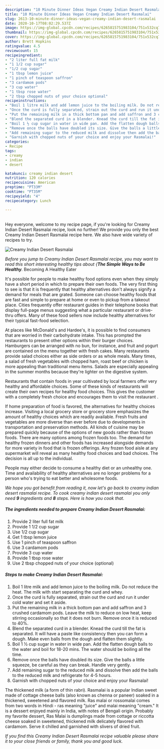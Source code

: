 ```yaml
---
description: "10 Minute Dinner Ideas Vegan Creamy Indian Desert Rasmalai"
title: "10 Minute Dinner Ideas Vegan Creamy Indian Desert Rasmalai"
slug: 2613-10-minute-dinner-ideas-vegan-creamy-indian-desert-rasmalai
date: 2020-10-17T08:02:29.537Z
image: https://img-global.cpcdn.com/recipes/6265815751983104/751x532cq70/creamy-indian-desert-rasmalai-recipe-main-photo.jpg
thumbnail: https://img-global.cpcdn.com/recipes/6265815751983104/751x532cq70/creamy-indian-desert-rasmalai-recipe-main-photo.jpg
cover: https://img-global.cpcdn.com/recipes/6265815751983104/751x532cq70/creamy-indian-desert-rasmalai-recipe-main-photo.jpg
author: Brett Hopkins
ratingvalue: 4.5
reviewcount: 15
recipeingredient:
- "2 liter full fat milk"
- "1 1/2 cup sugar"
- "1/2 cup sugar"
- "1 tbsp lemon juice"
- "1 pinch of teaspoon saffron"
- "3 cardamom pods"
- "3 cup water"
- "1 tbsp rose water"
- "2 tbsp chopped nuts of your choice optional"
recipeinstructions:
- "Boil 1 litre milk and add lemon juice to the boiling milk. Do not reduce the heat. The milk with start separating the curd and whey."
- "Once the curd is fully separated, strain out the curd and run it under cold water and set it aside."
- "Put the remaining milk in a thick bottom pan and add saffron and 3 crushed cardamom pods. Leave the milk to reduce on low heat, keep stirring occasionally so that it does not burn. Remove once it is reduced to 40%."
- "Blend the separated curd in a blender. Knead the curd till the fat is separated. It will have a paste like consistency then you can form a dough. Make even balls from the dough and flatten them slightly."
- "Boil 1 ½ cup sugar in water in wide pan. Add the flatten dough balls to the water and boil for 18-20 mins. The water should be boiling all the time."
- "Remove once the balls have doubled its size. Give the balls a little squeeze, be careful as they can break. Handle very gently."
- "Add remaining sugar to the reduced milk and dissolve then add the balls to the reduced milk and refrigerate for 4-5 hours."
- "Garnish with chopped nuts of your choice and enjoy your Rasmalai!"
categories:
- Recipe
tags:
- creamy
- indian
- desert

katakunci: creamy indian desert 
nutrition: 120 calories
recipecuisine: American
preptime: "PT33M"
cooktime: "PT35M"
recipeyield: "4"
recipecategory: Lunch

---
```

<br>
Hey everyone, welcome to my recipe page, if you're looking for Creamy Indian Desert Rasmalai recipe, look no further! We provide you only the best Creamy Indian Desert Rasmalai recipe here. We also have wide variety of recipes to try.
<br>


![Creamy Indian Desert Rasmalai](https://img-global.cpcdn.com/recipes/6265815751983104/751x532cq70/creamy-indian-desert-rasmalai-recipe-main-photo.jpg)

<i>Before you jump to Creamy Indian Desert Rasmalai recipe, you may want to read this short interesting healthy tips about {<strong>The Simple Ways to Be Healthy</strong>.</i>
Becoming A Healthy Eater

It's possible for people to make healthy food options even when they simply have a short period in which to prepare their own foods. The very first thing to see is that it is frequently that healthy alternatives don't always signify a demand for meals that are grated. Someone can choose healthy foods that are fast and simple to prepare at home or even to pickup from a takeout place. Cities frequently offer restaurant guides in their telephone books that display full-page menus suggesting what a particular restaurant or drive-thru offers. Many of these food sellers now include healthy alternatives for their typical fast-food selection.

At places like McDonald's and Hardee's, it is possible to find consumers that are worried in their carbohydrate intake.  This has prompted the restaurants to present other options within their burger choices. Hamburgers can be arranged with no bun, for instance, and fruit and yogurt are contained on the menu together with fresh cakes. Many restaurants provide salad choices either as side orders or as whole meals. Many times, a salad of fresh vegetables with chopped ham, roast beef or chicken is more appealing than traditional menu items.  Salads are especially appealing in the summer months because they're lighter on the digestive system.

Restaurants that contain foods in year cultivated by local farmers offer very healthy and affordable choices. Some of these kinds of restaurants will create their own recipes for healthy food choices.  This gives the customer with a completely fresh choice and encourages them to visit the restaurant .

If home preparation of food is favored, the alternatives for healthy choices increase. Visiting a local grocery store or grocery store emphasizes the amount of healthy choices which are readily available. Fresh fruits and vegetables are more diverse than ever before due to developments in transportation and preservation methods.  All kinds of cuisine may be prepared quickly because of the options of new goods rather than frozen foods. There are many options among frozen foods too. The demand for healthy frozen dinners and other foods has increased alongside demands for more variety in food that is frozen offerings. Any frozen food aisle at any supermarket will reveal as many healthy food choices and bad choices. The decision is all up to the individual.

People may either decide to consume a healthy diet or an unhealthy one. Time and availability of healthy alternatives are no longer problems for a person who's trying to eat better and wholesome foods.


<i>We hope you got benefit from reading it, now let's go back to creamy indian desert rasmalai recipe. To cook creamy indian desert rasmalai you only need <strong>9</strong> ingredients and <strong>8</strong> steps. Here is how you cook that.
</i>

##### The ingredients needed to prepare Creamy Indian Desert Rasmalai:

1. Provide 2 liter full fat milk
1. Provide 1 1/2 cup sugar
1. Use 1/2 cup sugar
1. Get 1 tbsp lemon juice
1. Use 1 pinch of teaspoon saffron
1. Use 3 cardamom pods
1. Provide 3 cup water
1. Provide 1 tbsp rose water
1. Use 2 tbsp chopped nuts of your choice (optional)


##### Steps to make Creamy Indian Desert Rasmalai:

1. Boil 1 litre milk and add lemon juice to the boiling milk. Do not reduce the heat. The milk with start separating the curd and whey.
1. Once the curd is fully separated, strain out the curd and run it under cold water and set it aside.
1. Put the remaining milk in a thick bottom pan and add saffron and 3 crushed cardamom pods. Leave the milk to reduce on low heat, keep stirring occasionally so that it does not burn. Remove once it is reduced to 40%.
1. Blend the separated curd in a blender. Knead the curd till the fat is separated. It will have a paste like consistency then you can form a dough. Make even balls from the dough and flatten them slightly.
1. Boil 1 ½ cup sugar in water in wide pan. Add the flatten dough balls to the water and boil for 18-20 mins. The water should be boiling all the time.
1. Remove once the balls have doubled its size. Give the balls a little squeeze, be careful as they can break. Handle very gently.
1. Add remaining sugar to the reduced milk and dissolve then add the balls to the reduced milk and refrigerate for 4-5 hours.
1. Garnish with chopped nuts of your choice and enjoy your Rasmalai!


The thickened milk (a form of thin rabri). Rasmalai is a popular Indian sweet made of cottage cheese balls (also known as chenna or paneer) soaked in a thickened, sweetened and flavored milk. Ras malai or rossomalai comes from two words in Hindi - ras meaning &#34;juice&#34; and malai meaning &#34;cream.&#34; It is a dessert enjoyed mainly in India, with notes of Bengali origin. Probably my favorite dessert, Ras Malai is dumplings made from cottage or riccotta cheese soaked in sweetened, thickened milk delicately flavored with cardamom. Serve it chilled and garnished with slivers of dried fruit. 

<i>If you find this Creamy Indian Desert Rasmalai recipe valuable please share it to your close friends or family, thank you and good luck.</i>
